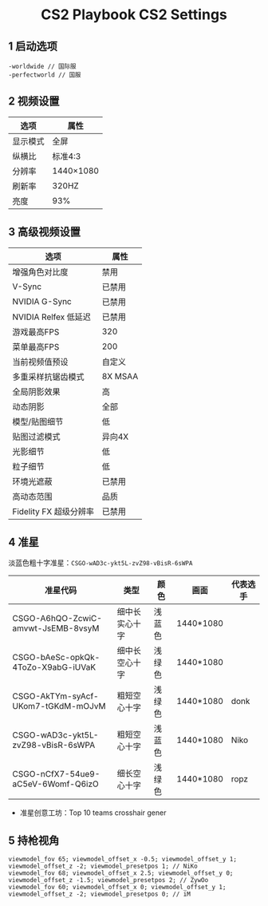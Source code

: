 <center><h1>CS2 Playbook CS2 Settings</h1></center>

## 1 启动选项

```
-worldwide // 国际服
-perfectworld // 国服
```



## 2 视频设置

| 选项     | 属性      |
| -------- | --------- |
| 显示模式 | 全屏      |
| 纵横比   | 标准4:3   |
| 分辨率   | 1440×1080 |
| 刷新率   | 320HZ     |
| 亮度     | 93%       |



## 3 高级视频设置

| 选项                   | 属性    |
| ---------------------- | ------- |
| 增强角色对比度         | 禁用    |
| V-Sync                 | 已禁用  |
| NVIDIA G-Sync          | 已禁用  |
| NVIDIA Relfex 低延迟   | 已禁用  |
| 游戏最高FPS            | 320     |
| 菜单最高FPS            | 200     |
| 当前视频值预设         | 自定义  |
| 多重采样抗锯齿模式     | 8X MSAA |
| 全局阴影效果           | 高      |
| 动态阴影               | 全部    |
| 模型/贴图细节          | 低      |
| 贴图过滤模式           | 异向4X  |
| 光影细节               | 低      |
| 粒子细节               | 低      |
| 环境光遮蔽             | 已禁用  |
| 高动态范围             | 品质    |
| Fidelity FX 超级分辨率 | 已禁用  |



## 4 准星

淡蓝色粗十字准星：`CSGO-wAD3c-ykt5L-zvZ98-vBisR-6sWPA`

| 准星代码                           | 类型           | 颜色   | 画面      | 代表选手 |
| ---------------------------------- | -------------- | ------ | --------- | -------- |
| CSGO-A6hQO-ZcwiC-amvwt-JsEMB-8vsyM | 细中长实心十字 | 浅蓝色 | 1440*1080 |          |
| CSGO-bAeSc-opkQk-4ToZo-X9abG-iUVaK | 细中长空心十字 | 浅绿色 | 1440*1080 |          |
| CSGO-AkTYm-syAcf-UKom7-tGKdM-mOJvM | 粗短空心十字   | 浅绿色 | 1440*1080 | donk     |
| CSGO-wAD3c-ykt5L-zvZ98-vBisR-6sWPA | 粗短空心十字   | 浅蓝色 | 1440*1080 | Niko     |
| CSGO-nCfX7-54ue9-aC5eV-6Womf-Q6izO | 细长空心十字   | 浅绿色 | 1440*1080 | ropz     |

- 准星创意工坊：Top 10 teams crosshair gener



## 5 持枪视角

```
viewmodel_fov 65; viewmodel_offset_x -0.5; viewmodel_offset_y 1; viewmodel_offset_z -2; viewmodel_presetpos 1; // NiKo
viewmodel_fov 68; viewmodel_offset_x 2.5; viewmodel_offset_y 0; viewmodel_offset_z -1.5; viewmodel_presetpos 2; // ZywOo
viewmodel_fov 60; viewmodel_offset_x 0; viewmodel_offset_y 1; viewmodel_offset_z -2; viewmodel_presetpos 0; // iM
```
